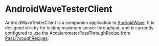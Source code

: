 # AndroidWaveTesterClient #

AndroidWaveTesterClient is a companion application to
[AndroidWave](https://github.com/pjk25/AndroidWave). It is designed strictly
for testing maximum sensor throughput, and is currently configured to use the
AccelerometerPassThroughRecipe from
[PassThroughRecipes](https://github.com/pjk25/PassThroughRecipes).
